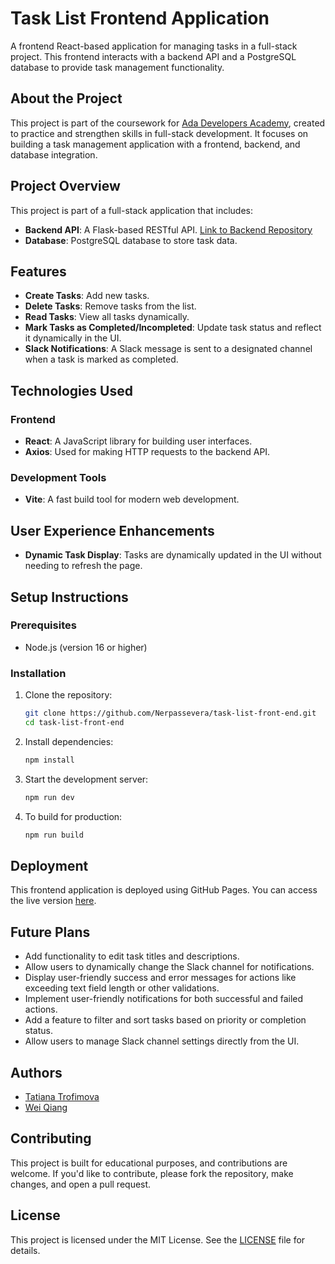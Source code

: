 
# Task List Frontend Application

A frontend React-based application for managing tasks in a full-stack project. This frontend interacts with a backend API and a PostgreSQL database to provide task management functionality.

## About the Project

This project is part of the coursework for [Ada Developers Academy](https://adadevelopersacademy.org/), created to practice and strengthen skills in full-stack development. It focuses on building a task management application with a frontend, backend, and database integration.

## Project Overview

This project is part of a full-stack application that includes:
- **Backend API**: A Flask-based RESTful API. [Link to Backend Repository](https://github.com/Nerpassevera/task-list-api)
- **Database**: PostgreSQL database to store task data.

## Features

- **Create Tasks**: Add new tasks.
- **Delete Tasks**: Remove tasks from the list.
- **Read Tasks**: View all tasks dynamically.
- **Mark Tasks as Completed/Incompleted**: Update task status and reflect it dynamically in the UI.
- **Slack Notifications**: A Slack message is sent to a designated channel when a task is marked as completed.

## Technologies Used

### Frontend
- **React**: A JavaScript library for building user interfaces.
- **Axios**: Used for making HTTP requests to the backend API.

### Development Tools
- **Vite**: A fast build tool for modern web development.

## User Experience Enhancements

- **Dynamic Task Display**: Tasks are dynamically updated in the UI without needing to refresh the page.

## Setup Instructions

### Prerequisites
- Node.js (version 16 or higher)

### Installation

1. Clone the repository:
    ```bash
    git clone https://github.com/Nerpassevera/task-list-front-end.git
    cd task-list-front-end
    ```

2. Install dependencies:
    ```bash
    npm install
    ```

3. Start the development server:
    ```bash
    npm run dev
    ```

4. To build for production:
    ```bash
    npm run build
    ```

## Deployment

This frontend application is deployed using GitHub Pages. You can access the live version [here](https://nerpassevera.github.io/task-list-front-end).

## Future Plans

- Add functionality to edit task titles and descriptions.
- Allow users to dynamically change the Slack channel for notifications.
- Display user-friendly success and error messages for actions like exceeding text field length or other validations.
- Implement user-friendly notifications for both successful and failed actions.
- Add a feature to filter and sort tasks based on priority or completion status.
- Allow users to manage Slack channel settings directly from the UI.

## Authors

- [Tatiana Trofimova](https://github.com/Nerpassevera)
- [Wei Qiang](https://github.com/hintow)
  
## Contributing

This project is built for educational purposes, and contributions are welcome. If you'd like to contribute, please fork the repository, make changes, and open a pull request.

## License

This project is licensed under the MIT License. See the [LICENSE](LICENSE) file for details.
